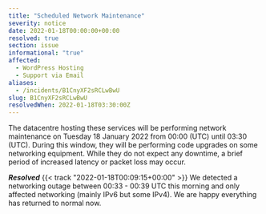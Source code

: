 ```yaml
---
title: "Scheduled Network Maintenance"
severity: notice
date: 2022-01-18T00:00:00+00:00
resolved: true
section: issue
informational: "true"
affected:
  - WordPress Hosting
  - Support via Email
aliases:
  - /incidents/B1CnyXF2sRCLwBwU
slug: B1CnyXF2sRCLwBwU
resolvedWhen: 2022-01-18T03:30:00Z
---
```

The datacentre hosting these services will be performing network maintenance on Tuesday 18 January 2022 from 00:00 (UTC) until 03:30 (UTC). During this window, they will be performing code upgrades on some networking equipment. While they do not expect any downtime, a brief period of increased latency or packet loss may occur. 

***Resolved*** {{< track "2022-01-18T00:09:15+00:00" >}}
We detected a networking outage between 00:33 - 00:39 UTC this morning and only affected networking (mainly IPv6 but some IPv4). We are happy everything has returned to normal now.


